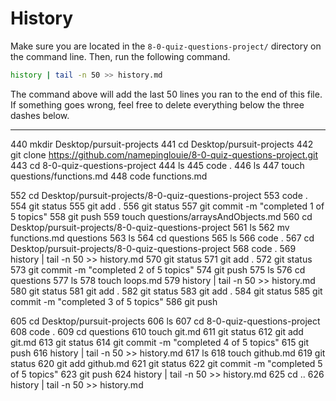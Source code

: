 # History

Make sure you are located in the `8-0-quiz-questions-project/` directory on the command line. Then, run the following command.

```bash
history | tail -n 50 >> history.md
```

The command above will add the last 50 lines you ran to the end of this file. If something goes wrong, feel free to delete everything below the three dashes below.

---
  440  mkdir Desktop/pursuit-projects
  441  cd Desktop/pursuit-projects
  442  git clone https://github.com/namepinglouie/8-0-quiz-questions-project.git
  443  cd 8-0-quiz-questions-project
  444  ls
  445  code .
  446  ls
  447  touch questions/functions.md
  448  code functions.md





  552  cd Desktop/pursuit-projects/8-0-quiz-questions-project
  553  code .
  554  git status
  555  git add .
  556  git status
  557  git commit -m "completed 1 of 5 topics"
  558  git push
  559  touch questions/arraysAndObjects.md
  560  cd Desktop/pursuit-projects/8-0-quiz-questions-project
  561  ls
  562  mv functions.md questions
  563  ls
  564  cd questions
  565  ls
  566  code .
  567  cd Desktop/pursuit-projects/8-0-quiz-questions-project
  568  code .
  569  history | tail -n 50 >> history.md
  570  git status
  571  git add .
  572  git status
  573  git commit -m "completed 2 of 5 topics"
  574  git push
  575  ls
  576  cd questions
  577  ls
  578  touch loops.md
  579  history | tail -n 50 >> history.md
  580  git status
  581  git add .
  582  git status
  583  git add .
  584  git status
  585  git commit -m "completed 3 of 5 topics"
  586  git push





  605  cd Desktop/pursuit-projects
  606  ls
  607  cd 8-0-quiz-questions-project
  608  code .
  609  cd questions
  610  touch git.md
  611  git status
  612  git add git.md
  613  git status
  614  git commit -m "completed 4 of 5 topics"
  615  git push
  616  history | tail -n 50 >> history.md
  617  ls
  618  touch github.md
  619  git status
  620  git add github.md
  621  git status
  622  git commit -m "completed 5 of 5 topics"
  623  git push
  624  history | tail -n 50 >> history.md
  625  cd ..
  626  history | tail -n 50 >> history.md